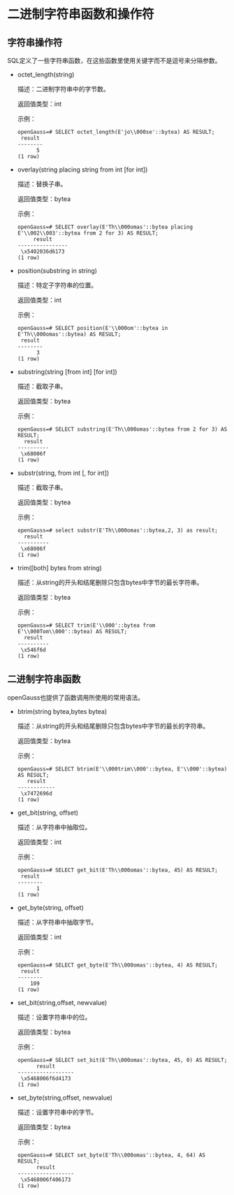 # 二进制字符串函数和操作符

## 字符串操作符<a name="zh-cn_topic_0283137016_zh-cn_topic_0237121968_zh-cn_topic_0059778049_s48b25a0eb8364edc885d82ec73d3fdf5"></a>

SQL定义了一些字符串函数，在这些函数里使用关键字而不是逗号来分隔参数。

-   octet\_length\(string\)

    描述：二进制字符串中的字节数。

    返回值类型：int

    示例：

    ```
    openGauss=# SELECT octet_length(E'jo\\000se'::bytea) AS RESULT;
     result
    --------
          5
    (1 row)
    ```

-   overlay\(string placing string from int \[for int\]\)

    描述：替换子串。

    返回值类型：bytea

    示例：

    ```
    openGauss=# SELECT overlay(E'Th\\000omas'::bytea placing E'\\002\\003'::bytea from 2 for 3) AS RESULT;
         result
    ----------------
     \x5402036d6173
    (1 row)
    ```

-   position\(substring in string\)

    描述：特定子字符串的位置。

    返回值类型：int

    示例：

    ```
    openGauss=# SELECT position(E'\\000om'::bytea in E'Th\\000omas'::bytea) AS RESULT;
     result
    --------
          3
    (1 row)
    ```

-   substring\(string \[from int\] \[for int\]\)

    描述：截取子串。

    返回值类型：bytea

    示例：

    ```
    openGauss=# SELECT substring(E'Th\\000omas'::bytea from 2 for 3) AS RESULT;
      result
    ----------
     \x68006f
    (1 row)
    ```

-   substr\(string, from int \[, for int\]\)

    描述：截取子串。

    返回值类型：bytea

    示例：

    ```
    openGauss=# select substr(E'Th\\000omas'::bytea,2, 3) as result;
      result
    ----------
     \x68006f
    (1 row)
    ```

-   trim\(\[both\] bytes from string\)

    描述：从string的开头和结尾删除只包含bytes中字节的最长字符串。

    返回值类型：bytea

    示例：

    ```
    openGauss=# SELECT trim(E'\\000'::bytea from E'\\000Tom\\000'::bytea) AS RESULT;
      result
    ----------
     \x546f6d
    (1 row)
    ```


## 二进制字符串函数<a name="zh-cn_topic_0283137016_zh-cn_topic_0237121968_zh-cn_topic_0059778049_s460ba3376a004239a3cc867b5466c5f5"></a>

openGauss也提供了函数调用所使用的常用语法。

-   btrim\(string bytea,bytes bytea\)

    描述：从string的开头和结尾删除只包含bytes中字节的最长的字符串。

    返回值类型：bytea

    示例：

    ```
    openGauss=# SELECT btrim(E'\\000trim\\000'::bytea, E'\\000'::bytea) AS RESULT;
       result
    ------------
     \x7472696d
    (1 row)
    ```

-   get\_bit\(string, offset\)

    描述：从字符串中抽取位。

    返回值类型：int

    示例：

    ```
    openGauss=# SELECT get_bit(E'Th\\000omas'::bytea, 45) AS RESULT;
     result
    --------
          1
    (1 row)
    ```

-   get\_byte\(string, offset\)

    描述：从字符串中抽取字节。

    返回值类型：int

    示例：

    ```
    openGauss=# SELECT get_byte(E'Th\\000omas'::bytea, 4) AS RESULT;
     result
    --------
        109
    (1 row)
    ```

-   set\_bit\(string,offset, newvalue\)

    描述：设置字符串中的位。

    返回值类型：bytea

    示例：

    ```
    openGauss=# SELECT set_bit(E'Th\\000omas'::bytea, 45, 0) AS RESULT;
          result
    ------------------
     \x5468006f6d4173
    (1 row)
    ```

-   set\_byte\(string,offset, newvalue\)

    描述：设置字符串中的字节。

    返回值类型：bytea

    示例：

    ```
    openGauss=# SELECT set_byte(E'Th\\000omas'::bytea, 4, 64) AS RESULT;
          result
    ------------------
     \x5468006f406173
    (1 row)
    ```
